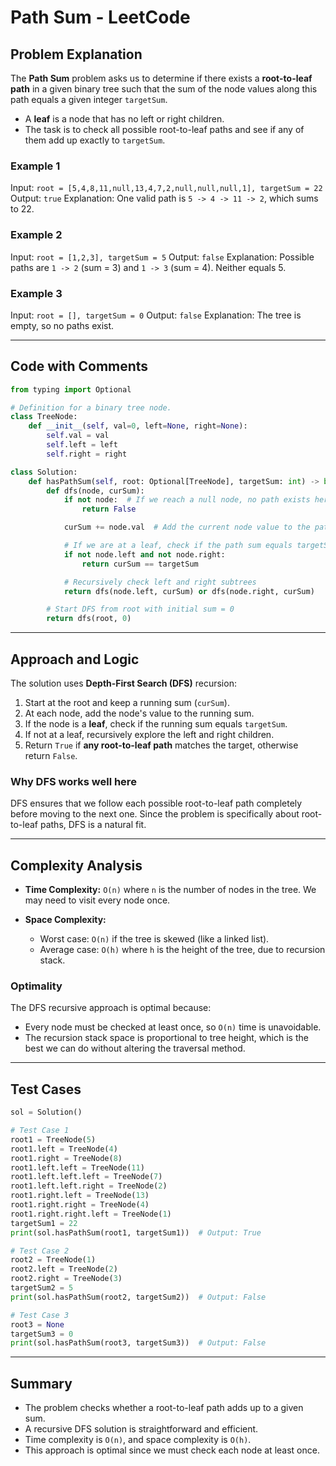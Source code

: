 # Path Sum - LeetCode

## Problem Explanation

The **Path Sum** problem asks us to determine if there exists a **root-to-leaf path** in a given binary tree such that the sum of the node values along this path equals a given integer `targetSum`.

* A **leaf** is a node that has no left or right children.
* The task is to check all possible root-to-leaf paths and see if any of them add up exactly to `targetSum`.

### Example 1

Input: `root = [5,4,8,11,null,13,4,7,2,null,null,null,1], targetSum = 22`
Output: `true`
Explanation: One valid path is `5 -> 4 -> 11 -> 2`, which sums to 22.

### Example 2

Input: `root = [1,2,3], targetSum = 5`
Output: `false`
Explanation: Possible paths are `1 -> 2` (sum = 3) and `1 -> 3` (sum = 4). Neither equals 5.

### Example 3

Input: `root = [], targetSum = 0`
Output: `false`
Explanation: The tree is empty, so no paths exist.

---

## Code with Comments

```python
from typing import Optional

# Definition for a binary tree node.
class TreeNode:
    def __init__(self, val=0, left=None, right=None):
        self.val = val
        self.left = left
        self.right = right

class Solution:
    def hasPathSum(self, root: Optional[TreeNode], targetSum: int) -> bool:
        def dfs(node, curSum):
            if not node:  # If we reach a null node, no path exists here
                return False

            curSum += node.val  # Add the current node value to the path sum

            # If we are at a leaf, check if the path sum equals targetSum
            if not node.left and not node.right:
                return curSum == targetSum

            # Recursively check left and right subtrees
            return dfs(node.left, curSum) or dfs(node.right, curSum)

        # Start DFS from root with initial sum = 0
        return dfs(root, 0)
```

---

## Approach and Logic

The solution uses **Depth-First Search (DFS)** recursion:

1. Start at the root and keep a running sum (`curSum`).
2. At each node, add the node's value to the running sum.
3. If the node is a **leaf**, check if the running sum equals `targetSum`.
4. If not at a leaf, recursively explore the left and right children.
5. Return `True` if **any root-to-leaf path** matches the target, otherwise return `False`.

### Why DFS works well here

DFS ensures that we follow each possible root-to-leaf path completely before moving to the next one. Since the problem is specifically about root-to-leaf paths, DFS is a natural fit.

---

## Complexity Analysis

* **Time Complexity:** `O(n)` where `n` is the number of nodes in the tree. We may need to visit every node once.
* **Space Complexity:**

  * Worst case: `O(n)` if the tree is skewed (like a linked list).
  * Average case: `O(h)` where `h` is the height of the tree, due to recursion stack.

### Optimality

The DFS recursive approach is optimal because:

* Every node must be checked at least once, so `O(n)` time is unavoidable.
* The recursion stack space is proportional to tree height, which is the best we can do without altering the traversal method.

---

## Test Cases

```python
sol = Solution()

# Test Case 1
root1 = TreeNode(5)
root1.left = TreeNode(4)
root1.right = TreeNode(8)
root1.left.left = TreeNode(11)
root1.left.left.left = TreeNode(7)
root1.left.left.right = TreeNode(2)
root1.right.left = TreeNode(13)
root1.right.right = TreeNode(4)
root1.right.right.left = TreeNode(1)
targetSum1 = 22
print(sol.hasPathSum(root1, targetSum1))  # Output: True

# Test Case 2
root2 = TreeNode(1)
root2.left = TreeNode(2)
root2.right = TreeNode(3)
targetSum2 = 5
print(sol.hasPathSum(root2, targetSum2))  # Output: False

# Test Case 3
root3 = None
targetSum3 = 0
print(sol.hasPathSum(root3, targetSum3))  # Output: False
```

---

## Summary

* The problem checks whether a root-to-leaf path adds up to a given sum.
* A recursive DFS solution is straightforward and efficient.
* Time complexity is `O(n)`, and space complexity is `O(h)`.
* This approach is optimal since we must check each node at least once.